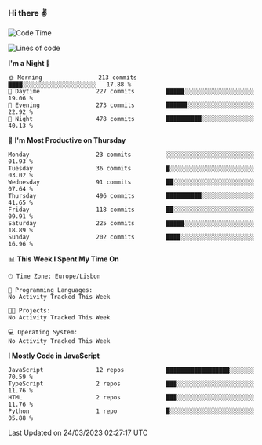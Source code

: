 ### Hi there :v:

<!--
**eusebioaddsilva/eusebioaddsilva** is a ✨ _special_ ✨ repository because its `README.md` (this file) appears on your GitHub profile.

<!--START_SECTION:waka-->
![Code Time](http://img.shields.io/badge/Code%20Time-35%20hrs%2012%20mins-blue)

![Lines of code](https://img.shields.io/badge/From%20Hello%20World%20I%27ve%20Written-3.0%20million%20lines%20of%20code-blue)

**I'm a Night 🦉** 

```text
🌞 Morning                213 commits         ████░░░░░░░░░░░░░░░░░░░░░   17.88 % 
🌆 Daytime                227 commits         █████░░░░░░░░░░░░░░░░░░░░   19.06 % 
🌃 Evening                273 commits         ██████░░░░░░░░░░░░░░░░░░░   22.92 % 
🌙 Night                  478 commits         ██████████░░░░░░░░░░░░░░░   40.13 % 
```
📅 **I'm Most Productive on Thursday** 

```text
Monday                   23 commits          ░░░░░░░░░░░░░░░░░░░░░░░░░   01.93 % 
Tuesday                  36 commits          █░░░░░░░░░░░░░░░░░░░░░░░░   03.02 % 
Wednesday                91 commits          ██░░░░░░░░░░░░░░░░░░░░░░░   07.64 % 
Thursday                 496 commits         ██████████░░░░░░░░░░░░░░░   41.65 % 
Friday                   118 commits         ██░░░░░░░░░░░░░░░░░░░░░░░   09.91 % 
Saturday                 225 commits         █████░░░░░░░░░░░░░░░░░░░░   18.89 % 
Sunday                   202 commits         ████░░░░░░░░░░░░░░░░░░░░░   16.96 % 
```


📊 **This Week I Spent My Time On** 

```text
🕑︎ Time Zone: Europe/Lisbon

💬 Programming Languages: 
No Activity Tracked This Week

🐱‍💻 Projects: 
No Activity Tracked This Week

💻 Operating System: 
No Activity Tracked This Week
```

**I Mostly Code in JavaScript** 

```text
JavaScript               12 repos            ██████████████████░░░░░░░   70.59 % 
TypeScript               2 repos             ███░░░░░░░░░░░░░░░░░░░░░░   11.76 % 
HTML                     2 repos             ███░░░░░░░░░░░░░░░░░░░░░░   11.76 % 
Python                   1 repo              █░░░░░░░░░░░░░░░░░░░░░░░░   05.88 % 
```




 Last Updated on 24/03/2023 02:27:17 UTC
<!--END_SECTION:waka-->
